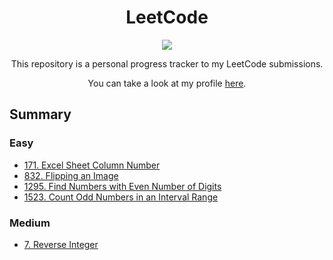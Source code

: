 <h1 align="center">LeetCode</h1>

<p align="center">
<img src="https://img.shields.io/badge/LeetCode-orange?style=for-the-badge&logo=LeetCode&logoColor=white">
</p>

<p align="center">This repository is a personal progress tracker to my LeetCode submissions.</p>

<p align="center">You can take a look at my profile <a href="https://leetcode.com/pzzzl/">here</a>.</p>

## Summary

### Easy

- [171. Excel Sheet Column Number](submissions/easy/171.%20Excel%20Sheet%20Column%20Number)
- [832. Flipping an Image](submissions/easy/832.%20Flipping%20an%20Image)
- [1295. Find Numbers with Even Number of Digits](submissions/easy/1295.%20Find%20Numbers%20with%20Even%20Number%20of%20Digits)
- [1523. Count Odd Numbers in an Interval Range](submissions/easy/1523.%20Count%20Odd%20Numbers%20in%20an%20Interval%20Range)

### Medium

- [7. Reverse Integer](submissions/medium/7.%20Reverse%20Integer)